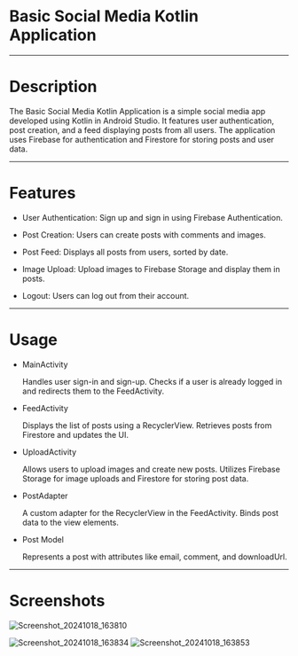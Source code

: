 # Basic Social Media Kotlin Application
--------------------
# Description

The Basic Social Media Kotlin Application is a simple social media app developed using Kotlin in Android Studio. It features user authentication, post creation, and a feed displaying posts from all users. The application uses Firebase for authentication and Firestore for storing posts and user data.

---------------
# Features

- User Authentication: Sign up and sign in using Firebase Authentication.

- Post Creation: Users can create posts with comments and images.

- Post Feed: Displays all posts from users, sorted by date.

- Image Upload: Upload images to Firebase Storage and display them in posts.

- Logout: Users can log out from their account.
---------
# Usage

- MainActivity

    Handles user sign-in and sign-up.
    Checks if a user is already logged in and redirects them to the FeedActivity.

- FeedActivity

    Displays the list of posts using a RecyclerView.
    Retrieves posts from Firestore and updates the UI.

- UploadActivity

    Allows users to upload images and create new posts.
    Utilizes Firebase Storage for image uploads and Firestore for storing post data.

- PostAdapter

    A custom adapter for the RecyclerView in the FeedActivity.
    Binds post data to the view elements.

- Post Model
  
    Represents a post with attributes like email, comment, and downloadUrl.

----------------

# Screenshots

![Screenshot_20241018_163810](https://github.com/user-attachments/assets/a660b7cb-38ce-4519-82ce-64d4939b506d)

![Screenshot_20241018_163834](https://github.com/user-attachments/assets/b73cd05c-0a30-4fee-b788-8a2ced2e027f)
![Screenshot_20241018_163853](https://github.com/user-attachments/assets/c4e265c3-99be-4b47-aa5e-6044bdfcf47a)
